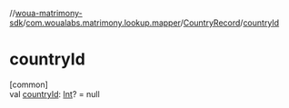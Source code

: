 //[woua-matrimony-sdk](../../../index.md)/[com.woualabs.matrimony.lookup.mapper](../index.md)/[CountryRecord](index.md)/[countryId](country-id.md)

# countryId

[common]\
val [countryId](country-id.md): [Int](https://kotlinlang.org/api/latest/jvm/stdlib/kotlin/-int/index.html)? = null
